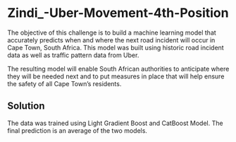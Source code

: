 # Zindi_-Uber-Movement-4th-Position

The objective of this challenge is to build a machine learning model that accurately predicts when and where the next road incident will occur in Cape Town, South Africa. This  model was built using historic road incident data as well as traffic pattern data from Uber.

The resulting model will enable South African authorities to anticipate where they will be needed next and to put measures in place that will help ensure the safety of all Cape Town’s residents.

## Solution
The data was trained using Light Gradient Boost and CatBoost Model. The final prediction is an average of the two models. 
